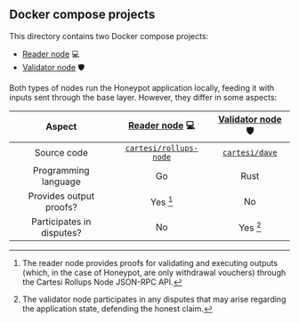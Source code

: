 ## Docker compose projects

This directory contains two Docker compose projects:

- [Reader node] 💻
- [Validator node] 🛡️

Both types of nodes run the Honeypot application locally,
feeding it with inputs sent through the base layer.
However, they differ in some aspects:

| Aspect | [Reader node] 💻 | [Validator node] 🛡️ |
| :-: | :-: | :-: |
| Source code | [`cartesi/rollups-node`] | [`cartesi/dave`] |
| Programming language | Go | Rust |
| Provides output proofs? | Yes [^proofs] | No |
| Participates in disputes? | No | Yes [^disputes] |

[Reader node]: ./reader
[Validator node]: ./validator

[`cartesi/rollups-node`]: https://github.com/cartesi/rollups-node
[`cartesi/dave`]: https://github.com/cartesi/dave

[^proofs]: The reader node provides proofs for validating and executing
outputs (which, in the case of Honeypot, are only withdrawal vouchers)
through the Cartesi Rollups Node JSON-RPC API.

[^disputes]: The validator node participates in any disputes that may arise
regarding the application state, defending the honest claim.
